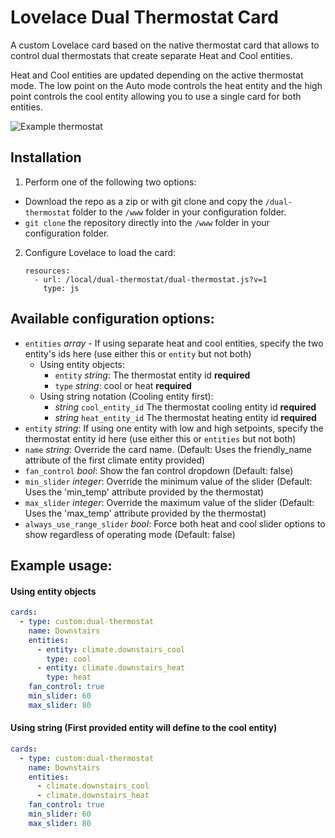 # Lovelace Dual Thermostat Card

A custom Lovelace card based on the native thermostat card that allows to control dual thermostats that create separate Heat and Cool entities.

Heat and Cool entities are updated depending on the active thermostat mode. The low point on the Auto mode controls the heat entity and the high point controls the cool entity allowing you to use a single card for both entities.

![Example thermostat](https://github.com/enriqg9/dual-thermostat/raw/master/dual-thermostat.png)

## Installation

1. Perform one of the following two options:
* Download the repo as a zip or with git clone and copy the `/dual-thermostat` folder to the `/www` folder in your configuration folder.
* `git clone` the repository directly into the `/www` folder in your configuration folder.
2. Configure Lovelace to load the card:
    ```
    resources:
      - url: /local/dual-thermostat/dual-thermostat.js?v=1
        type: js
    ```

## Available configuration options:

* `entities` *array* - If using separate heat and cool entities, specify the two entity's ids here (use either this or `entity` but not both)
  * Using entity objects:
	 * `entity` *string*: The thermostat entity id **required**
    * `type` *string*: cool or heat **required**
  * Using string notation (Cooling entity first):
    * *string* `cool_entity_id` The thermostat cooling entity id **required**
    * *string* `heat_entity_id` The thermostat heating entity id **required**
* `entity` *string*: If using one entity with low and high setpoints, specify the thermostat entity id here (use either this or `entities` but not both)
* `name` *string*: Override the card name. (Default: Uses the friendly_name attribute of the first climate entity provided)
* `fan_control` *bool*: Show the fan control dropdown (Default: false)
* `min_slider` *integer*: Override the minimum value of the slider (Default: Uses the 'min_temp' attribute provided by the thermostat)
* `max_slider` *integer*: Override the maximum value of the slider (Default: Uses the 'max_temp' attribute provided by the thermostat)
* `always_use_range_slider` *bool*: Force both heat and cool slider options to show regardless of operating mode (Default: false)

## Example usage:

#### Using entity objects

```yaml
cards:
  - type: custom:dual-thermostat
    name: Downstairs
    entities:
      - entity: climate.downstairs_cool
        type: cool
      - entity: climate.downstairs_heat
        type: heat
    fan_control: true
    min_slider: 60
    max_slider: 80
```

#### Using string (First provided entity will define to the cool entity)

```yaml
cards:
  - type: custom:dual-thermostat
    name: Downstairs
    entities:
      - climate.downstairs_cool
      - climate.downstairs_heat
    fan_control: true
    min_slider: 60
    max_slider: 80
```
